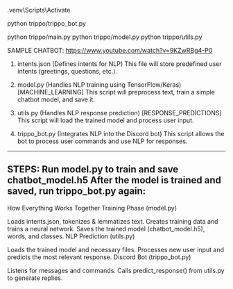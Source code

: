 .venv\Scripts\Activate

python trippo/trippo_bot.py

python trippo/main.py
python trippo/model.py
python trippo/utils.py


SAMPLE CHATBOT:
https://www.youtube.com/watch?v=9KZwRBg4-P0


1. intents.json (Defines intents for NLP)
This file will store predefined user intents (greetings, questions, etc.).

2. model.py (Handles NLP training using TensorFlow/Keras) [MACHINE_LEARNING]
This script will preprocess text, train a simple chatbot model, and save it.

3. utils.py (Handles NLP response prediction) [RESPONSE_PREDICTIONS]
This script will load the trained model and process user input.

4. trippo_bot.py (Integrates NLP into the Discord bot)
This script allows the bot to process user commands and use NLP for responses.



--------------------------------------------------------------
STEPS:
Run model.py to train and save chatbot_model.h5
After the model is trained and saved, run trippo_bot.py again:
--------------------------------------------------------------



How Everything Works Together
Training Phase (model.py)

Loads intents.json, tokenizes & lemmatizes text.
Creates training data and trains a neural network.
Saves the trained model (chatbot_model.h5), words, and classes.
NLP Prediction (utils.py)

Loads the trained model and necessary files.
Processes new user input and predicts the most relevant response.
Discord Bot (trippo_bot.py)

Listens for messages and commands.
Calls predict_response() from utils.py to generate replies.
